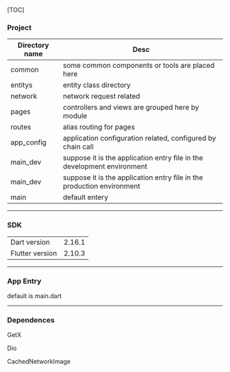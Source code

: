 [TOC]



### Project

| Directory name | Desc                                                         |
| -------------- | ------------------------------------------------------------ |
| common         | some common components or tools are placed here              |
| entitys        | entity class directory                                       |
| network        | network request related                                      |
| pages          | controllers and views are grouped here by module             |
| routes         | alias routing for pages                                      |
| app_config     | application configuration related, configured by chain call  |
| main_dev       | suppose it is the application entry file in the development environment |
| main_dev       | suppose it is the application entry file in the production environment |
| main           | default entery |



------



### SDK

|                 |        |
| :-------------- | ------ |
| Dart version    | 2.16.1 |
| Flutter version | 2.10.3 |



------



### App Entry

default is main.dart



------



### Dependences

GetX

Dio

CachedNetworkImage


